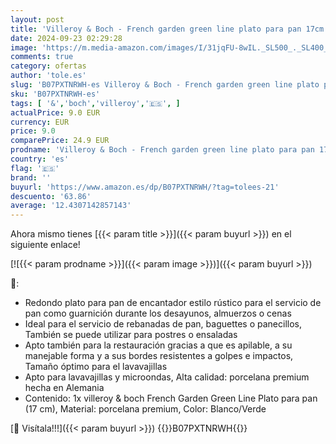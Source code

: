 ```yaml
---
layout: post
title: 'Villeroy & Boch - French garden green line plato para pan 17cm.'
date: 2024-09-23 02:29:28
image: 'https://m.media-amazon.com/images/I/31jqFU-8wIL._SL500_._SL400_.jpg'
comments: true
category: ofertas
author: 'tole.es'
slug: 'B07PXTNRWH-es Villeroy & Boch - French garden green line plato para pan...'
sku: 'B07PXTNRWH-es'
tags: [ '&','boch','villeroy','🇪🇸', ]
actualPrice: 9.0 EUR
currency: EUR
price: 9.0
comparePrice: 24.9 EUR
prodname: 'Villeroy & Boch - French garden green line plato para pan 17cm.'
country: 'es'
flag: '🇪🇸'
brand: ''
buyurl: 'https://www.amazon.es/dp/B07PXTNRWH/?tag=tolees-21'
descuento: '63.86'
average: '12.4307142857143'
---
```


Ahora mismo tienes [{{< param title >}}]({{< param buyurl >}}) en el siguiente enlace!

[![{{< param prodname >}}]({{< param image >}})]({{< param buyurl >}})

🔎:

- Redondo plato para pan de encantador estilo rústico para el servicio de pan como guarnición durante los desayunos, almuerzos o cenas
- Ideal para el servicio de rebanadas de pan, baguettes o panecillos, También se puede utilizar para postres o ensaladas
- Apto también para la restauración gracias a que es apilable, a su manejable forma y a sus bordes resistentes a golpes e impactos, Tamaño óptimo para el lavavajillas
- Apto para lavavajillas y microondas, Alta calidad: porcelana premium hecha en Alemania
- Contenido: 1x villeroy & boch French Garden Green Line Plato para pan (17 cm), Material: porcelana premium, Color: Blanco/Verde

[🛒 Visítala!!!]({{< param buyurl >}})
{{<world>}}B07PXTNRWH{{</world>}}
